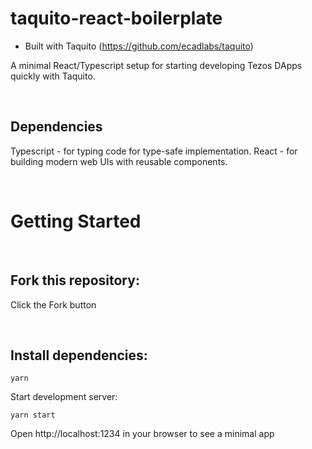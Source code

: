 # taquito-react-boilerplate

- Built with Taquito (https://github.com/ecadlabs/taquito)
  &nbsp;

A minimal React/Typescript setup for starting developing Tezos DApps quickly with Taquito.

&nbsp;

## Dependencies

Typescript - for typing code for type-safe implementation.
React - for building modern web UIs with reusable components.

&nbsp;

# Getting Started

&nbsp;

## Fork this repository:

Click the Fork button

&nbsp;

## Install dependencies:

`yarn`

Start development server:

`yarn start`

Open http://localhost:1234 in your browser to see a minimal app
